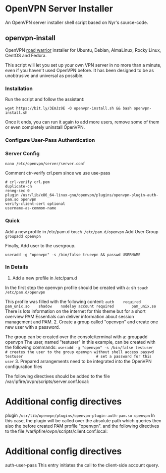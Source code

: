 # OpenVPN Server Installer
An OpenVPN server installer shell script based on Nyr's source-code.

## openvpn-install
OpenVPN [road warrior](http://en.wikipedia.org/wiki/Road_warrior_%28computing%29) installer for Ubuntu, Debian, AlmaLinux, Rocky Linux, CentOS and Fedora.

This script will let you set up your own VPN server in no more than a minute, even if you haven't used OpenVPN before. It has been designed to be as unobtrusive and universal as possible.

### Installation
Run the script and follow the assistant:

``
wget https://bit.ly/3EmJz9E -O openvpn-install.sh && bash openvpn-install.sh
``

Once it ends, you can run it again to add more users, remove some of them or even completely uninstall OpenVPN.


### Configure User-Pass Authentication

### Server Config
``
nano /etc/openvpn/server/server.conf
``

Comment ctr-verify crl.pem since we use use-pass

```
# crl-verify crl.pem
duplicate-cn
reneg-sec 0
plugin /usr/lib/x86_64-linux-gnu/openvpn/plugins/openvpn-plugin-auth-pam.so openvpn
verify-client-cert optional
username-as-common-name
```

### Quick
Add a new profile in /etc/pam.d
``
touch /etc/pam.d/openvpn
``
Add User Group
``
groupadd openvpn
``

Finally, Add user to the usergroup.

``
useradd -g "openvpn" -s /bin/false truevpn && passwd USERNAME
``

### In Details

1. Add a new profile in /etc/pam.d

In the first step the openvpn profile should be created with a:
sh ``touch /etc/pam.d/openvpn``

This profile was filled with the following content:
``
auth    required        pam_unix.so    shadow    nodelay
account required        pam_unix.so
``
There is lots information on the internet for this theme but for a short overview PAM Essentials can deliver information about session management and PAM.
2. Create a group called "openvpn" and create one new user with a password.

The group can be created over the console/terminal with a:
groupadd openvpn
The user, named "testuser" in this example, can be created with the following commands:
``
useradd -g "openvpn" -s /bin/false testuser     # creates the user to the group openvpn without shell access
passwd testuser                                 # set a password for this user
``
3. Prepared arrangements need to be integrated into the OpenVPN configuration files

The following directives should be added to the file /var/ipfire/ovpn/scripts/server.conf.local:

# Additional config directives
plugin `/usr/lib/openvpn/plugins/openvpn-plugin-auth-pam.so openvpn`
In this case, the plugin will be called over the absolute path which queries then also the before created PAM profile "openvpn".
and the following directives to the file /var/ipfire/ovpn/scripts/client.conf.local:

# Additional config directives
auth-user-pass
This entry initiates the call to the client-side account query.
